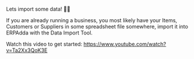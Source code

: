 Lets import some data! 💪💪

If you are already running a business, you most likely have your Items, Customers or Suppliers in some spreadsheet file somewhere, import it into ERPAdda with the Data Import Tool.

Watch this video to get started: https://www.youtube.com/watch?v=Ta2Xx3QoK3E
